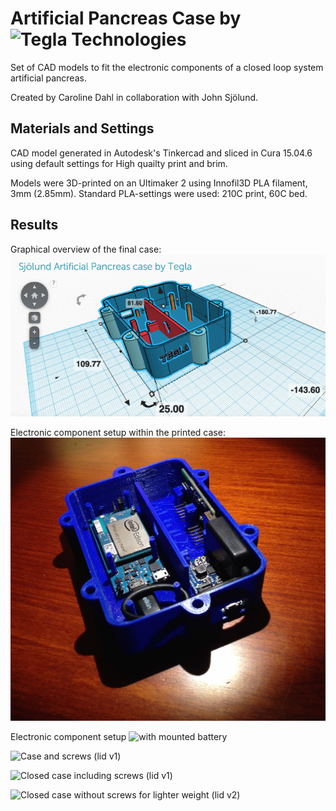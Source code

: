 # Artificial Pancreas Case by ![Tegla Technologies][logo]
Set of CAD models to fit the electronic components of a closed loop system artificial pancreas.

Created by Caroline Dahl in collaboration with John Sjölund.

## Materials and Settings
CAD model generated in Autodesk's Tinkercad and sliced in Cura 15.04.6 using default settings for High quailty print and brim.

Models were 3D-printed on an Ultimaker 2 using Innofil3D PLA filament, 3mm (2.85mm).
Standard PLA-settings were used: 210C print, 60C bed.

## Results
Graphical overview of the final case: ![the final case][overview]

Electronic component setup within the printed case: ![Electronic component setup][caseWoBattery]

Electronic component setup ![with mounted battery][caseInclBattery]

![Case and screws][whitePrint] (lid v1)

![Closed case including screws][closedScrews] (lid v1)

![Closed case without screws][closedNoScrews] for lighter weight (lid v2)

[logo]: https://github.com/TeglaTech/ArtificialPancreas/tree/master/images/tegla_logo.png "Tegla Technologies logo"
[overview]: https://github.com/TeglaTech/ArtificialPancreas/blob/master/ArtificialPancreasCase_byTeglaTech.png "Project overview"
[whitePrint]: https://github.com/TeglaTech/ArtificialPancreas/tree/master/images/WhiteOpenScrews_artPancr_TeglaTech.jpg "Closed case including screws"
[closedScrews]: https://github.com/TeglaTech/ArtificialPancreas/tree/master/images/BlueClosedScrews_artPancr_TeglaTech.jpg "Closed case including screws"
[closedNoScrews]: https://github.com/TeglaTech/ArtificialPancreas/tree/master/images/BlueClosedNoScrews_artPancr_TeglaTech.jpg "Closed case without screws"
[caseInclBattery]: https://github.com/TeglaTech/ArtificialPancreas/tree/master/images/BlueBoardsBattery_artPancr_TeglaTech.jpg "Component setup with mounted battery"
[caseWoBattery]: https://github.com/TeglaTech/ArtificialPancreas/blob/master/BlueBoard_artPancr_TeglaTech.jpg "Component setup within the case"
